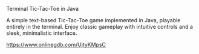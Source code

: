 Terminal Tic-Tac-Toe in Java

A simple text-based Tic-Tac-Toe game implemented in Java, playable entirely in the terminal. Enjoy classic gameplay with intuitive controls and a sleek, minimalistic interface.

https://www.onlinegdb.com/UjtyKMpsC
